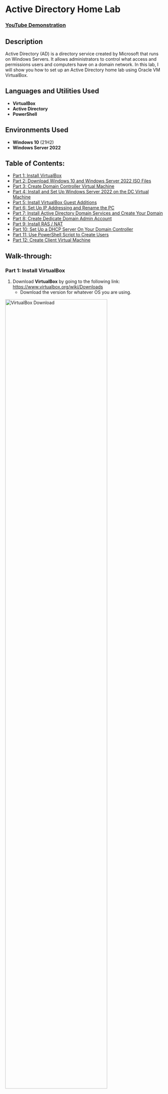 # Active Directory Home Lab

 ### [YouTube Demonstration](https://youtu.be/7eJexJVCqJo)

## Description
Active Directory (AD) is a directory service created by Microsoft that runs on Windows Servers. It allows administrators to control what access and permissions users and computers have on a domain network. In this lab, I will show you how to set up an Active Directory home lab using Oracle VM VirtualBox.
<br />

## Languages and Utilities Used

- <b>VirtualBox</b> 
- <b>Active Directory</b>
- <b>PowerShell</b>

## Environments Used

- <b>Windows 10</b> (21H2)
- <b>Windows Server 2022</b>

## Table of Contents:

   * [Part 1: Install VirtualBox](#part-1-install-virtualbox)
   * [Part 2: Download Windows 10 and Windows Server 2022 ISO Files](#part-2-download-windows-10-and-windows-server-2022-iso-files)
   * [Part 3: Create Domain Controller Virtual Machine](#part-3-create-domain-controller-virtual-machine)
   * [Part 4: Install and Set Up Windows Server 2022 on the DC Virtual Machine](#part-4-install-and-set-up-windows-server-2022-on-the-dc-virtual-machine)
   * [Part 5: Install VirtualBox Guest Additions](#part-5-install-virtualbox-guest-additions)
   * [Part 6: Set Up IP Addressing and Rename the PC](#part-6-set-up-ip-addressing-and-rename-the-pc)
   * [Part 7: Install Active Directory Domain Services and Create Your Domain](#part-7-install-active-directory-domain-services-and-create-your-domain)
   * [Part 8: Create Dedicate Domain Admin Account](#part-8-create-dedicate-domain-admin-account)
   * [Part 9: Install RAS / NAT](#part-9-install-ras--nat)
   * [Part 10: Set Up a DHCP Server On Your Domain Controller](#part-10-set-up-a-dhcp-server-on-your-domain-controller)
   * [Part 11: Use PowerShell Script to Create Users](#part-11-use-powershell-script-to-create-users)
   * [Part 12: Create Client Virtual Machine](#part-12-create-client-virtual-machine)

## Walk-through:

### Part 1: Install VirtualBox

1. Download **VirtualBox** by going to the following link: https://www.virtualbox.org/wiki/Downloads
   - Download the version for whatever OS you are using.

<img src="https://user-images.githubusercontent.com/117882385/224390278-d7e4222c-6e2c-4eb8-8d43-ec41a3b8ec11.jpg" height="80%" width="80%" alt="VirtualBox Download"/>

2. Download the **VirtualBox Extension Pack** from the same page.

<img src="https://user-images.githubusercontent.com/117882385/224393765-d360956a-1bce-4199-830a-830e4551c8f8.jpg" height="80%" width="80%" alt="VirtualBox Extension Pack Download"/>

4. Open the files you downloaded to install **VirtualBox** and the **VirtualBox Extension Pack**.

### Part 2: Download Windows 10 and Windows Server 2022 ISO Files

1. Download the **media creation tool** from the following link: https://www.microsoft.com/en-us/software-download/windows10

<img src="https://user-images.githubusercontent.com/117882385/224394320-fdba0899-5d7d-4051-9fc0-6e535e95f445.jpg" height="80%" width="80%" alt="Media Tool Download"/>

2. Run the tool and follow the steps to download the **Windows 10 ISO**.
   * There are instructions on the download page for how to use the tool to download the ISO file.

<img src="https://user-images.githubusercontent.com/117882385/224397663-9602b21e-1542-43bf-8f6e-ea403caa68d5.jpg" height="80%" width="80%" alt="Media Tool Download"/>

3. Download the **Windows Server 2022 ISO** from the following link: https://info.microsoft.com/ww-landing-windows-server-2022.html
   * You will have to fill out your information to register for the 180 day free trial in order to download the ISO file.

<img src="https://user-images.githubusercontent.com/117882385/224398317-e1b9868f-5b2f-49a5-8e75-3574c2115523.jpg" height="80%" width="80%" alt="Windows Server 2022 Download"/>

<img src="https://user-images.githubusercontent.com/117882385/224398502-2423adc9-b7a8-4e1a-ad06-e3c34503effd.jpg" height="80%" width="80%" alt="Windows Server 2022 Download"/>

### Part 3: Create Domain Controller Virtual Machine

1. Open **VirtualBox**.
2. Click **New** from the top menu bar to set up a new machine.

<img src="https://user-images.githubusercontent.com/117882385/224441280-8631c621-ded8-4810-ba97-c778ac5b2bbb.jpg" height="80%" width="80%" alt="DC Virtual Machine Creation"/>

3. Name the machine '**DC**' for Domain Controller.
4. From the dropdown next to **Version**, select **Other Windows (64 bit)**, and click **Next**.

<img src="https://user-images.githubusercontent.com/117882385/224441366-df922c98-ad0d-4d63-a20a-5287583c4c86.jpg" height="80%" width="80%" alt="DC Virtual Machine Creation"/>

5. On the next screen set the amount of **RAM** and the number of **CPUs** you want to use.
   * If you have at least 8GB of RAM on your host computer, setting the RAM to 2048MB works pretty well.
   * I suggest setting the processors to at least 2 CPUs.

<img src="https://user-images.githubusercontent.com/117882385/224441587-15a6e9d6-e613-40f2-96b8-027ab11f0d0c.jpg" height="80%" width="80%" alt="DC Virtual Machine Creation"/>

6. Click **Next** through the rest of the screens, and click **Finish** on the last screen.

<img src="https://user-images.githubusercontent.com/117882385/224441678-48b2e4cc-54c6-4e31-96e2-2cf707c133da.jpg" height="80%" width="80%" alt="DC Virtual Machine Creation"/>

7. Select **Settings** from the top menu to edit the settings of the virtual machine you just created.

<img src="https://user-images.githubusercontent.com/117882385/224441749-08b26115-ba8b-4787-b4e7-1e3bda9c980f.jpg" height="80%" width="80%" alt="DC Virtual Machine Creation"/>

8. Go to the **Advanced** tab and set both the dropdowns next to **Shared Clipboard** and **Drag ‘n Drop** to **Bidirectional**.
   * Shared clipboard allows you to copy/paste between your host computer and the virtual machine.
   * Drag ‘n Drop allows you to drag/drop files between your host computer and the virtual machine.

<img src="https://user-images.githubusercontent.com/117882385/224433773-2a570a20-36cb-4f7b-aa43-a10cf459f4ee.jpg" height="80%" width="80%" alt="DC Virtual Machine Creation"/>

9. Select **Network** from the left menu.
   * The first network adapter is already enabled and set to **NAT**. It connects to our home internet. You need to enable a second network adapter that will connect to our internal VirtualBox network.

<img src="https://user-images.githubusercontent.com/117882385/224433868-7205d48f-e381-44ee-a966-d8b14c2f7d90.jpg" height="80%" width="80%" alt="DC Virtual Machine Creation"/>

10. Select **Adapter 2**.
11. Select the checkbox next to **Enable Network Adapter**.
12. From the dropdown next to **Attached to** select **Internal Network**.
13. Click **OK** in the bottom right corner to close the settings.

<img src="https://user-images.githubusercontent.com/117882385/224434172-88a61379-77cd-4b1e-96e8-795f8d84a963.jpg" height="80%" width="80%" alt="DC Virtual Machine Creation"/>

### Part 4: Install and Set Up Windows Server 2022 on the DC Virtual Machine

1. Double click the **DC** virtual machine, and it will start in a new window that appears.
   * Once it has loaded a box will appear that says your virtual machine failed to boot. This is because you have not installed the actual operating system yet.

<img src="https://user-images.githubusercontent.com/117882385/224505813-ebc2b305-c5c8-475a-bb90-082940bf36c5.jpg" height="80%" width="80%" alt="Windows Server 2022 Installation"/>

2. Click the dropdown arrow in the box next to **DVD**, and navigate to the folder where you downloaded the **Windows Server 2022 ISO**.

<img src="https://user-images.githubusercontent.com/117882385/224505534-f4f08ad3-c33e-47a2-b615-8ec8e0cb0891.jpg" height="80%" width="80%" alt="Windows Server 2022 Installation"/>

<img src="https://user-images.githubusercontent.com/117882385/224506425-5b203898-0eb8-4336-9573-b4649dc786c0.jpg" height="80%" width="80%" alt="Windows Server 2022 Installation"/>

3. Select the **Windows Server 2022 ISO** file, and click **Open**.

<img src="https://user-images.githubusercontent.com/117882385/224506302-b6dd876a-95bd-49f8-9cf3-f22734d63eb6.jpg" height="80%" width="80%" alt="Windows Server 2022 Installation"/>

4. Click **Mount and Retry Boot** to restart your virtual machine.

<img src="https://user-images.githubusercontent.com/117882385/224515231-0783677c-2897-4623-b6a1-4e0d813ed48b.jpg" height="80%" width="80%" alt="Windows Server 2022 Installation"/>

5. Once your VM restarts, the **Microsoft Server Operating System Setup** tool will appear. Click **Next** and **Install** now.

<img src="https://user-images.githubusercontent.com/117882385/224515262-fa5c0d30-c3a5-4cd4-8882-5fde0ec7bb06.jpg" height="80%" width="80%" alt="Windows Server 2022 Installation"/>

<img src="https://user-images.githubusercontent.com/117882385/224515265-8b60f1bc-e646-4138-8137-2e14debbdcd3.jpg" height="80%" width="80%" alt="Windows Server 2022 Installation"/>

6. On the next screen select **Windows Server 2022 Standard Evaluation (Desktop Experience)**, and click **Next**.
   * If you select an option that does not say ‘Desktop Experience’ you won’t have a GUI.

<img src="https://user-images.githubusercontent.com/117882385/224515309-d6d192f9-7875-4c7a-8b89-151ef646b95c.jpg" height="80%" width="80%" alt="Windows Server 2022 Installation"/>

7. Click the checkbox next to **I accept the license terms**, and click **Next**.

<img src="https://user-images.githubusercontent.com/117882385/224515313-639c5eaf-3246-4daa-8f47-bb2d205c84d3.jpg" height="80%" width="80%" alt="Windows Server 2022 Installation"/>

8. Select **Custom: Install Windows only (advanced)** since this is the first time you are installing Windows on this machine.

<img src="https://user-images.githubusercontent.com/117882385/224515516-dd14c013-cc96-4101-bd0d-9233e0c9008a.jpg" height="80%" width="80%" alt="Windows Server 2022 Installation"/>

9. Click **Next**, and the tool will install Windows 10 on your machine.
   * During installation your virtual machine will restart several times. You will see a black screen that says '**Press any key to boot from CD or DVD**'. Just do not press any buttons until your machine has booted into Windows.

<img src="https://user-images.githubusercontent.com/117882385/224515654-5fe9ae14-75f8-4ddb-8956-9fb73feb4e2b.jpg" height="80%" width="80%" alt="Windows Server 2022 Installation"/>

<img src="https://user-images.githubusercontent.com/117882385/224515660-034307be-b95b-484c-903d-96a88050ce16.jpg" height="80%" width="80%" alt="Windows Server 2022 Installation"/>

<img src="https://user-images.githubusercontent.com/117882385/224515688-e98f76a8-2d81-44ad-9afc-a963f0668c3c.jpg" height="80%" width="80%" alt="Windows Server 2022 Installation"/>

10. Once your virtual machine has booted into Windows you will need to set a password for the Administrator account.
    * Your password can be anything but I just use something simple like '**Password1**' if you are just using it for a lab environment.

<img src="https://user-images.githubusercontent.com/117882385/224515746-90d207cf-51ff-4c6c-85e4-8384ce739d30.jpg" height="80%" width="80%" alt="Windows Server 2022 Installation"/>

11. Once you are at the Windows lock screen, select **Input** from the top menu of your VM, and select the **Keyboard** to see the keystroke you need to press to unlock your machine. 

12. Select **Insert Ctrl-Alt-Delete**, or press the keystroke you see next to it to unlock your machine.

<img src="https://user-images.githubusercontent.com/117882385/224515748-aa7e4963-4dcd-414f-9d6f-7accd1c90b1e.jpg" height="80%" width="80%" alt="Windows Server 2022 Installation"/>

13. Enter the password you created for the Administrator account to log in to your Windows Server.

<img src="https://user-images.githubusercontent.com/117882385/224515808-99425407-ef21-477f-ac70-7e5f301f2c4a.jpg" height="80%" width="80%" alt="Windows Server 2022 Installation"/>

### Part 5: Install VirtualBox Guest Additions

1. Select **Devices** from the top menu of your VM, and click **Insert Guest Additions CD Image**.

<img src="https://user-images.githubusercontent.com/117882385/224579642-ab19a399-921f-4dfe-bf35-0b424f67b3d3.jpg" height="80%" width="80%" alt="VirtualBox Guest Additions Installation"/>

2. Open **File Explorer** from the bottom menu bar, and click **This PC**.

<img src="https://user-images.githubusercontent.com/117882385/224599787-12a3d080-b57d-49ba-a5ad-eb4cd176699d.jpg" height="80%" width="80%" alt="VirtualBox Guest Additions Installation"/>

3. Under **Devices and drives**, double click **CD Drive (D:) VirtualBox Guest Additions**.

<img src="https://user-images.githubusercontent.com/117882385/224600571-f40154f4-660e-44e9-8abe-5b481f94d896.jpg" height="80%" width="80%" alt="VirtualBox Guest Additions Installation"/>

4. Run the file named **VBoxWindowsAdditions-amd64**.

<img src="https://user-images.githubusercontent.com/117882385/224600590-e00958af-4c72-41a6-9e87-aee6f0960784.jpg" height="80%" width="80%" alt="VirtualBox Guest Additions Installation"/>

5. Click **Next** through the next couple screens, and click **Install**.

<img src="https://user-images.githubusercontent.com/117882385/224599923-60712666-fbb4-41d1-bca3-bb2d93def2e4.jpg" height="80%" width="80%" alt="VirtualBox Guest Additions Installation"/>

<img src="https://user-images.githubusercontent.com/117882385/224599969-641bef50-b0d1-4822-b1e1-487994a99468.jpg" height="80%" width="80%" alt="VirtualBox Guest Additions Installation"/>

<img src="https://user-images.githubusercontent.com/117882385/224599987-0f7f89e7-8969-4412-8b9e-35c0a9e01595.jpg" height="80%" width="80%" alt="VirtualBox Guest Additions Installation"/>

6. After Guest Additions has finished installing, select **I want to manually reboot later**, and click **Finish**.

<img src="https://user-images.githubusercontent.com/117882385/224600149-db9db64f-0c5b-4b48-af8b-9a3dd478f49b.jpg" height="80%" width="80%" alt="VirtualBox Guest Additions Installation"/>

7. Manually shut down the VM by clicking **Start**, clicking the power icon, and clicking **Shut down**.

<img src="https://user-images.githubusercontent.com/117882385/224600165-d37f4417-0652-4765-a3f9-5411c786a269.jpg" height="80%" width="80%" alt="VirtualBox Guest Additions Installation"/>

8. In the little popup that appears, click **Continue**.

<img src="https://user-images.githubusercontent.com/117882385/224600177-debb994c-799f-4bd1-b01e-2825b16a1019.jpg" height="80%" width="80%" alt="VirtualBox Guest Additions Installation"/>

### Part 6: Set Up IP Addressing and Rename the PC

1. Double click the **DC** machine to start it up again.

<img src="https://user-images.githubusercontent.com/117882385/224601921-dc83c6c3-f572-4221-be3c-99e27f9599d3.jpg" height="80%" width="80%" alt="IP Addressing Setup"/>

2. Log in to the Administrator account.

<img src="https://user-images.githubusercontent.com/117882385/224601976-bc8881a4-d424-4235-b0d9-57bc4aa3f648.jpg" height="80%" width="80%" alt="IP Addressing Setup"/>

3. Click the Network icon on the right side of the bottom menu bar, and click **Network** to open the network setting.

<img src="https://user-images.githubusercontent.com/117882385/224601999-f4b16ffc-c96b-4c0c-9e31-e91cbe8ab364.jpg" height="80%" width="80%" alt="IP Addressing Setup"/>

<img src="https://user-images.githubusercontent.com/117882385/224602016-f0f8914e-3c01-4fbe-902e-f6f460e325d6.jpg" height="80%" width="80%" alt="IP Addressing Setup"/>

4. Click **Change adapter options**.
   * You should see two network adapters in the window that pops up. You need to figure out which one connects to your home internet and which one will connect to your internal **VirtualBox** network.

<img src="https://user-images.githubusercontent.com/117882385/224602050-2a5beca9-9b9a-40a7-9a3b-f45cc9f13bb5.jpg" height="80%" width="80%" alt="IP Addressing Setup"/>

<img src="https://user-images.githubusercontent.com/117882385/224602069-7d41457f-7963-4a38-9b87-917e54154242.jpg" height="80%" width="80%" alt="IP Addressing Setup"/>

5. Right click the first network adapter, and select **Status**.

<img src="https://user-images.githubusercontent.com/117882385/224602111-2241d92b-04e4-440b-ae03-c4d1b1fff77c.jpg" height="80%" width="80%" alt="IP Addressing Setup"/>

6. In the window that pops up, click **Details**.

<img src="https://user-images.githubusercontent.com/117882385/224603586-4f6f5f1b-515c-4ec8-8de5-888d4b965d11.jpg" height="80%" width="80%" alt="IP Addressing Setup"/>

7. Check what IP address appears next to **IPv4 Address**.
   * If the IP address looks something like **10.0.2.15** it is probably connected to your home internet.
   * If the IP address looks something like **169.254.196.79**  it connects to the internal network.

<img src="https://user-images.githubusercontent.com/117882385/224603590-f087a3c6-a200-4795-a2ff-c8f6471d93dd.jpg" height="80%" width="80%" alt="IP Addressing Setup"/>

8. Close the **Details** window and the **Status** window.

<img src="https://user-images.githubusercontent.com/117882385/224603591-a15ce8c8-3991-46d4-b343-6d627688f358.jpg" height="80%" width="80%" alt="IP Addressing Setup"/>

9. Repeat **steps 5-8** for the second network adapter.

<img src="https://user-images.githubusercontent.com/117882385/224603799-9ba45ef0-4c28-49b4-805a-895d794281a7.jpg" height="80%" width="80%" alt="IP Addressing Setup"/>

<img src="https://user-images.githubusercontent.com/117882385/224603803-49b9fd83-1c69-4e65-88f5-76ac349713c3.jpg" height="80%" width="80%" alt="IP Addressing Setup"/>

<img src="https://user-images.githubusercontent.com/117882385/224603808-f59022d4-5d12-4b4f-8f3d-6949405c7e8e.jpg" height="80%" width="80%" alt="IP Addressing Setup"/>

10. Right click on the adapter connected to your home internet, and select **Rename**.

<img src="https://user-images.githubusercontent.com/117882385/224604032-fbc49fff-a391-47f6-9e57-23306d7884ef.jpg" height="80%" width="80%" alt="IP Addressing Setup"/>

11. Rename it to something like '**INTERNET**'.

<img src="https://user-images.githubusercontent.com/117882385/224604028-e15874c9-4912-4a94-9f61-dc3e6747e71d.jpg" height="80%" width="80%" alt="IP Addressing Setup"/>

12. Right click on the adapter that connects to the internal network, and select **Rename**.

<img src="https://user-images.githubusercontent.com/117882385/224604031-b01e529c-7e91-414f-96ff-1b41e00c72bb.jpg" height="80%" width="80%" alt="IP Addressing Setup"/>

13. Rename it to something like '**INTERNAL**'.

<img src="https://user-images.githubusercontent.com/117882385/224604814-8e099bf9-15a1-4677-8bb3-4938f396409f.jpg" height="80%" width="80%" alt="IP Addressing Setup"/>

14. Right click on the internal network adapter again, and select **Properties**.

<img src="https://user-images.githubusercontent.com/117882385/224604816-0fde3450-f8a2-4024-b2a1-65e1f9c43b87.jpg" height="80%" width="80%" alt="IP Addressing Setup"/>

15. Double click Internet **Protocol Version 4 (TCP/IPv4)**.

<img src="https://user-images.githubusercontent.com/117882385/224604817-b945bf6d-1ae7-4e5f-be68-c1ac075b61c7.jpg" height="80%" width="80%" alt="IP Addressing Setup"/>

16. Select **Use the following IP address**, and add the following information.
    * **IP address:** 172.16.0.1
    * **Subnet mask:** 255.255.255.0
    * **Default gateway:** (leave blank)
       * You do not need to add a default gateway because the domain controller itself will act as the default gateway.
    * **Preferred DNS server:** 127.0.0.1
       * 127.0.0.1 is a loopback address that refers to your IP address, so you can also use the server's IP address (172.16.0.1) as the DNS instead.

<img src="https://user-images.githubusercontent.com/117882385/224605123-062fe7c2-7116-4ce2-ab7f-05dc5eb3f21e.jpg" height="80%" width="80%" alt="IP Addressing Setup"/>

17. Click **OK** to save your settings.

<img src="https://user-images.githubusercontent.com/117882385/224605125-773fffa7-2e5a-4dd4-ba30-93d4751d88e3.jpg" height="80%" width="80%" alt="IP Addressing Setup"/>

18. Click **OK** again to close the **Properties** window.

<img src="https://user-images.githubusercontent.com/117882385/224605126-4dcc22d6-9b14-4041-98e2-1785c2659a86.jpg" height="80%" width="80%" alt="IP Addressing Setup"/>

19. Right click **Start**, and select **System**.

<img src="https://user-images.githubusercontent.com/117882385/224605241-d6fe3703-172d-41bb-bac9-bd9bbc67f94e.jpg" height="80%" width="80%" alt="Renaming the PC"/>

20. Click **Rename this PC**.

<img src="https://user-images.githubusercontent.com/117882385/224605242-8742927a-aa86-4705-9604-3f5f6a6c6e00.jpg" height="80%" width="80%" alt="Renaming the PC"/>

21. Rename it something like '**DC**' for Domain Controller, and click **Next**.

<img src="https://user-images.githubusercontent.com/117882385/224605916-0bd96565-2025-4290-b81b-9f95c1561f60.jpg" height="80%" width="80%" alt="Renaming the PC"/>

22. Click **Restart now**.

<img src="https://user-images.githubusercontent.com/117882385/224605918-1607b957-1434-4311-9994-238b360c53a6.jpg" height="80%" width="80%" alt="Renaming the PC"/>

23. In the little popup that appears, click **Continue**.

<img src="https://user-images.githubusercontent.com/117882385/224605919-2f304f2c-2027-4b05-80ef-ab0b4bb3aeed.jpg" height="80%" width="80%" alt="Renaming the PC"/>

### Part 7: Install Active Directory Domain Services, and Create Your Domain

1. Once you VM has restarted, log in to the **Administrator** account.

<img src="https://user-images.githubusercontent.com/117882385/224820059-654eb436-6569-4cef-ab93-b12eee32d148.jpg" height="80%" width="80%" alt="Active Directory Domain Services Installation"/>

2. The **Server Manager Dashboard** will automatically load up, and you need to click **Add roles and features** to open the **Add Roles and Features Wizard**.

<img src="https://user-images.githubusercontent.com/117882385/224820064-68e27ed4-0cac-4b39-908c-550a89976c1a.jpg" height="80%" width="80%" alt="Active Directory Domain Services Installation"/>

3. Click **Next** until you get to the page titled **Select destination server**.

<img src="https://user-images.githubusercontent.com/117882385/224820554-f43337f1-d206-4060-ac66-220067627b55.jpg" height="80%" width="80%" alt="Active Directory Domain Services Installation"/>

<img src="https://user-images.githubusercontent.com/117882385/224820549-f8a53ed1-474f-429b-921b-fb0d19aca93a.jpg" height="80%" width="80%" alt="Active Directory Domain Services Installation"/>

4. You should see the server you created named **DC**. Select it, and click **Next**.

<img src="https://user-images.githubusercontent.com/117882385/224820551-5009af3b-4c0d-4f74-ae96-f746dc9cbfde.jpg" height="80%" width="80%" alt="Active Directory Domain Services Installation"/>

5. On the next page titled **Select server roles**, click the box next to **Active Directory Domain Services**.

<img src="https://user-images.githubusercontent.com/117882385/224820552-b2530968-d71b-4fc7-9970-afc8a07b4c11.jpg" height="80%" width="80%" alt="Active Directory Domain Services Installation"/>

6. In the popup that appears, click **Add Features**.

<img src="https://user-images.githubusercontent.com/117882385/224871014-a5676608-edd1-45e3-af6f-e32d10879f46.jpg" height="80%" width="80%" alt="Active Directory Domain Services Installation"/>

7. Click **Next** through the next few pages, and click **Install**.

<img src="https://user-images.githubusercontent.com/117882385/224871005-5e5ee90c-7151-4128-9750-f57466137852.jpg" height="80%" width="80%" alt="Active Directory Domain Services Installation"/>

<img src="https://user-images.githubusercontent.com/117882385/224871009-e43405f7-f3ce-486d-954a-0cd4608efd09.jpg" height="80%" width="80%" alt="Active Directory Domain Services Installation"/>

<img src="https://user-images.githubusercontent.com/117882385/224871010-b32b5068-59c3-4e30-a9c0-edcae9cf4c9e.jpg" height="80%" width="80%" alt="Active Directory Domain Services Installation"/>

<img src="https://user-images.githubusercontent.com/117882385/224871012-23bfcc78-86ae-435d-b94e-cc9ba87558b1.jpg" height="80%" width="80%" alt="Active Directory Domain Services Installation"/>

8. Click **Close** to exit the **Add Roles and Features Wizard**.

<img src="https://user-images.githubusercontent.com/117882385/224871599-326b1442-a005-4856-9e0b-83d7d272440f.jpg" height="80%" width="80%" alt="Active Directory Domain Services Installation"/>

9. On the top right side of the **Server Manager Dashboard** you should see a flag icon with a yellow warning icon next to it. Click it.

<img src="https://user-images.githubusercontent.com/117882385/224871604-d8cc9b8f-6fcd-4bec-9e86-e60914e5a457.jpg" height="80%" width="80%" alt="Domain Creation"/>

10. From the menu that drops down, click **Promote this server to a domain controller**. This will open the **Active Directory Domain Services Configuration Wizard**.

<img src="https://user-images.githubusercontent.com/117882385/224871607-af0464e0-3927-4866-ba20-aac7410c79a3.jpg" height="80%" width="80%" alt="Domain Creation"/>

11. Select **Add a new forest**.
12. In the box next to **Root domain name**, add your domain name, and click **Next**.
    * You can name the domain anything you want, but for the purposes of this lab just use '**mydomain.com**'.

<img src="https://user-images.githubusercontent.com/117882385/224871608-66b34018-5547-400a-accc-ce4a8fdd9f85.jpg" height="80%" width="80%" alt="Domain Creation"/>

13. Type in a password and click **Next**. 
    * I suggest using '**Password1**' again if you are only using this for the lab.

<img src="https://user-images.githubusercontent.com/117882385/224871912-077b3383-0aa0-4a94-bc15-cf1756ed7b85.jpg" height="80%" width="80%" alt="Domain Creation"/>

14. Click **Next** through the next few pages, and click **Install**.

<img src="https://user-images.githubusercontent.com/117882385/224871918-1f6ee3d0-3a64-482a-ab92-c9886d9f13ef.jpg" height="80%" width="80%" alt="Domain Creation"/>

<img src="https://user-images.githubusercontent.com/117882385/224871920-19772698-8a0f-40d6-a398-d8526fa2f6e8.jpg" height="80%" width="80%" alt="Domain Creation"/>

<img src="https://user-images.githubusercontent.com/117882385/224871923-bf07f057-753e-436b-8800-97ca318146c8.jpg" height="80%" width="80%" alt="Domain Creation"/>

<img src="https://user-images.githubusercontent.com/117882385/224871924-442385ab-3679-4652-8865-78b0419bbb8a.jpg" height="80%" width="80%" alt="Domain Creation"/>

<img src="https://user-images.githubusercontent.com/117882385/224871926-dadcbe44-9bb9-412a-9cf4-629ae44beb63.jpg" height="80%" width="80%" alt="Domain Creation"/>

15. Once it has finished installing, you will see a popup that says '**You are about to be signed out**'. Click **Close**, and your VM will automatically restart.

<img src="https://user-images.githubusercontent.com/117882385/224872832-04b7bd0a-bc4f-4abd-85bf-fc5ab68cc1ba.jpg" height="80%" width="80%" alt="Domain Creation"/>

16. Once your VM has loaded back up, log in to the **Administrator** account again.
    * You will notice your account name now says '**MYDOMAIN\Administrator**'.

<img src="https://user-images.githubusercontent.com/117882385/224872833-6cff9ce7-128a-4212-a7ee-5a69379e0738.jpg" height="80%" width="80%" alt="Domain Creation"/>

### Part 8: Create Dedicate Domain Admin Account

1. Click **Start**, and select **Windows Administrative Tools**.

<img src="https://user-images.githubusercontent.com/117882385/224877711-7a5191ed-0036-4cba-a65c-decf231b07d4.jpg" height="80%" width="80%" alt="Domain Admin Account Creation"/>

2. From the options that drop down click **Active Directory Users and Computers**.

<img src="https://user-images.githubusercontent.com/117882385/224877714-8e5c797d-686c-461c-a63e-421dbd444acc.jpg" height="80%" width="80%" alt="Domain Admin Account Creation"/>

3. In the window that appears, right click **mydomain.com**.

<img src="https://user-images.githubusercontent.com/117882385/224877715-823fa8ca-bee2-4f62-9689-48e84ca20659.jpg" height="80%" width="80%" alt="Domain Admin Account Creation"/>

4. Hover over **New**, and select **Organizational Unit**.

<img src="https://user-images.githubusercontent.com/117882385/224877716-a3506d85-34b4-4513-8d6a-4f4bd86db798.jpg" height="80%" width="80%" alt="Domain Admin Account Creation"/>

5. In the box under Name, put it something like '**ADMINS**'. 

6. [OPTIONAL] Uncheck the box next to **Protect container from accidental deletion**, and click **OK**.
   * This just makes it easier to delete later.

<img src="https://user-images.githubusercontent.com/117882385/224877707-0c695f4f-8e57-4ae1-8917-cedb70218736.jpg" height="80%" width="80%" alt="Domain Admin Account Creation"/>

7. Right click the Organization Unit you just created named **ADMINS**.

<img src="https://user-images.githubusercontent.com/117882385/224877941-fef9f2a6-8c56-4e02-be53-8921d563c99f.jpg" height="80%" width="80%" alt="Domain Admin Account Creation"/>

8. Hover over **New**, and select **User**.

<img src="https://user-images.githubusercontent.com/117882385/224877942-726b16a0-9896-4290-b290-a700775667e3.jpg" height="80%" width="80%" alt="Domain Admin Account Creation"/>

9. Fill out the name information using your name.

10. In the box under **User logon name**, add a user name for your admin account, and click **Next**.

<img src="https://user-images.githubusercontent.com/117882385/224877943-4f22fc0a-e694-4326-bc15-9a68b925eb05.jpg" height="80%" width="80%" alt="Domain Admin Account Creation"/>

11. Create a password. Again you can use '**Password1**'.

12. Uncheck the box next to **User must change password at next logon**, and check the box next to **Password never expires**.

<img src="https://user-images.githubusercontent.com/117882385/224877940-b00ec27c-c2f4-4dbe-a8ab-59c0547f10cb.jpg" height="80%" width="80%" alt="Domain Admin Account Creation"/>

13. Click **Next**, and click **Finish**.

<img src="https://user-images.githubusercontent.com/117882385/224879067-e30efd72-7746-4f49-9d2a-a590a2862401.jpg" height="80%" width="80%" alt="Domain Admin Account Creation"/>

<img src="https://user-images.githubusercontent.com/117882385/224879076-6ca50c9c-b574-4be1-a544-3f2fc178e843.jpg" height="80%" width="80%" alt="Domain Admin Account Creation"/>

14. The user you just created will now appear in the **Active Directory Users and Computers** window. Right click the user, and select **Properties**.

<img src="https://user-images.githubusercontent.com/117882385/224879081-4d7dac2f-d785-4d0d-a2ab-f29e362a412d.jpg" height="80%" width="80%" alt="Domain Admin Account Creation"/>

15. In the properties window, select the **Member of tab**, and click **Add**.

<img src="https://user-images.githubusercontent.com/117882385/224879085-3dcf9012-7ab5-4086-91e6-22f7af527707.jpg" height="80%" width="80%" alt="Domain Admin Account Creation"/>

16. In the box under **Enter the object names to select**, type '**domain admins**'.

<img src="https://user-images.githubusercontent.com/117882385/224879088-c575503c-492e-4b62-b94d-224d6e29de9d.jpg" height="80%" width="80%" alt="Domain Admin Account Creation"/>

17. Click **Check Names**, and click **OK**.

<img src="https://user-images.githubusercontent.com/117882385/224879429-cea7ddc1-6f9a-45e4-8dcc-d87b91de30c2.jpg" height="80%" width="80%" alt="Domain Admin Account Creation"/>

<img src="https://user-images.githubusercontent.com/117882385/224879433-5fc5aa9b-523d-4482-b785-b74c03f7ba65.jpg" height="80%" width="80%" alt="Domain Admin Account Creation"/>

18. In the Properties window click **Apply** and **OK**.

<img src="https://user-images.githubusercontent.com/117882385/224879434-ce89a8f3-1cf9-49b6-a1f3-20267660e787.jpg" height="80%" width="80%" alt="Domain Admin Account Creation"/>

<img src="https://user-images.githubusercontent.com/117882385/224879436-a13e9356-0fc1-4a3d-b049-f5ba9c5a1356.jpg" height="80%" width="80%" alt="Domain Admin Account Creation"/>

19. Click **Start** and sign out.

<img src="https://user-images.githubusercontent.com/117882385/224879438-634e1c19-4705-474c-b720-704d8d7d9159.jpg" height="80%" width="80%" alt="Domain Admin Account Creation"/>

20. On the login screen, click **Other user** in the bottom left corner.

<img src="https://user-images.githubusercontent.com/117882385/224879805-4e2362f7-0ce4-4d86-b612-79e55c515810.jpg" height="80%" width="80%" alt="Domain Admin Account Creation"/>

21. Log in with the new admin user account info you created in **steps 10 and 11**.

<img src="https://user-images.githubusercontent.com/117882385/224879802-35ade2b8-e764-4f7f-87f5-0ea9257856ab.jpg" height="80%" width="80%" alt="Domain Admin Account Creation"/>

### Part 9: Install RAS / NAT

1. Click **Add roles and features** on the **Server Manager Dashboard** to open the **Add Roles and Features Wizard**.

<img src="https://user-images.githubusercontent.com/117882385/224881412-65995d40-e079-4759-a190-446959132ce9.jpg" height="80%" width="80%" alt="Routing Installation"/>

2. Click **Next** until you reach the **Select server roles** page.

<img src="https://user-images.githubusercontent.com/117882385/224881416-d256b748-57da-41ad-b13e-a4ee158e33cf.jpg" height="80%" width="80%" alt="Routing Installation"/>

<img src="https://user-images.githubusercontent.com/117882385/224881418-4410c9e8-6b77-4036-9135-5f9029783c0f.jpg" height="80%" width="80%" alt="Routing Installation"/>

<img src="https://user-images.githubusercontent.com/117882385/224881420-fb00a96d-1728-4b8f-b294-3ee5ef2ea906.jpg" height="80%" width="80%" alt="Routing Installation"/>

3. Check the box next to **Remote Access**.

<img src="https://user-images.githubusercontent.com/117882385/224881421-690edb3f-3e0b-4eb1-bb0e-3082028cef44.jpg" height="80%" width="80%" alt="Routing Installation"/>

4. Click **Next** until you reach the **Select role services** page.

<img src="https://user-images.githubusercontent.com/117882385/224881759-cd991454-3689-472e-b274-12cebb82bcaf.jpg" height="80%" width="80%" alt="Routing Installation"/>

<img src="https://user-images.githubusercontent.com/117882385/224881760-e18e06a1-17d8-4970-8196-dbba9340d82f.jpg" height="80%" width="80%" alt="Routing Installation"/>

<img src="https://user-images.githubusercontent.com/117882385/224881762-982fae4d-00b9-465e-b53a-bf82df4b2f69.jpg" height="80%" width="80%" alt="Routing Installation"/>

5. Click the box next to **Routing**.

<img src="https://user-images.githubusercontent.com/117882385/224881765-6d9c517b-6f6b-405e-9d39-a006883a6a97.jpg" height="80%" width="80%" alt="Routing Installation"/>

6. In the window that pops up click **Add Features**.

<img src="https://user-images.githubusercontent.com/117882385/224881766-bf82f0fe-da56-4174-897d-3f190dd6e79c.jpg" height="80%" width="80%" alt="Routing Installation"/>

7. Click **Next** through the next few pages, and click **Install**.

<img src="https://user-images.githubusercontent.com/117882385/224882076-add69750-ccd2-4912-b7a8-72b31993a4a3.jpg" height="80%" width="80%" alt="Routing Installation"/>

<img src="https://user-images.githubusercontent.com/117882385/224882078-4e26ef40-c9f6-4e6c-b2e0-c4ba85c729a6.jpg" height="80%" width="80%" alt="Routing Installation"/>

<img src="https://user-images.githubusercontent.com/117882385/224882079-b7506aa9-9a2e-4b35-945c-58fb6cc9e3db.jpg" height="80%" width="80%" alt="Routing Installation"/>

<img src="https://user-images.githubusercontent.com/117882385/224882080-745bc64e-de08-4600-a371-d74f33f71084.jpg" height="80%" width="80%" alt="Routing Installation"/>

8. Close the **Add Roles and Features Wizard**.

<img src="https://user-images.githubusercontent.com/117882385/224882081-43d01d1c-f9d8-435c-ae49-b2d7f8690c68.jpg" height="80%" width="80%" alt="Routing Installation"/>

9. Select **Tools** from the top right side of the **Server Manager Dashboard**, and click **Routing and Remote Access** from the dropdown menu. 

<img src="https://user-images.githubusercontent.com/117882385/224882408-161e7beb-768a-4c55-a600-e85b54066ddb.jpg" height="80%" width="80%" alt="Routing Installation"/>

10. In the **Routing and Remote Access** window, right click **DC (local)**, and select **Configure and Enable Routing and Remote Access** to open the **Routing and Remote Access Setup Wizard**.

<img src="https://user-images.githubusercontent.com/117882385/224882410-e273587b-3a50-470d-8022-aee391f013f4.jpg" height="80%" width="80%" alt="Routing Installation"/>

11. Click **Next** to reach the **Configuration** page.

<img src="https://user-images.githubusercontent.com/117882385/224882411-d9168fc9-01a6-4e1f-b47b-244ac8aaafda.jpg" height="80%" width="80%" alt="Routing Installation"/>

12. Select **Network address translation (NAT)**, and click **Next**.

<img src="https://user-images.githubusercontent.com/117882385/224882413-ac12c13e-af67-4533-9d3b-d658aaba755c.jpg" height="80%" width="80%" alt="Routing Installation"/>

13. Make sure **Use this public interface to connect to the internet** is selected.

14. Under **Network interfaces**, select the one you named '**INTERNET**', and click **Next**.

<img src="https://user-images.githubusercontent.com/117882385/224882405-d00b5340-e29a-429e-8049-f978cc538c57.jpg" height="80%" width="80%" alt="Routing Installation"/>

15. Click **Finish** to complete setup.

<img src="https://user-images.githubusercontent.com/117882385/224882670-e2b1a375-15f6-4c46-8538-2a7b56c68674.jpg" height="80%" width="80%" alt="Routing Installation"/>

16. In the **Routing and Remote Access** window you should now see a little icon with a green arrow pointing up next to **DC (local)**.

<img src="https://user-images.githubusercontent.com/117882385/224882671-46fb31b5-eac2-43b6-99e5-80acdb08623a.jpg" height="80%" width="80%" alt="Routing Installation"/>

### Part 10: Set Up a DHCP Server On Your Domain Controller

1. Click **Add roles and features** on the **Server Manager Dashboard** to open the **Add Roles and Features Wizard**.

<img src="https://user-images.githubusercontent.com/117882385/224885160-29487b4d-850e-4fe1-8251-b36f2b96409e.jpg" height="80%" width="80%" alt="Routing Installation"/>

2. Click **Next** until you reach the **Select server roles** page.

3. Check the box next to **DHCP Server**.

<img src="https://user-images.githubusercontent.com/117882385/224887222-3563dadf-986a-49ee-bc6d-bf60aede5005.jpg" height="80%" width="80%" alt="Routing Installation"/>

4. In the window that pops up, click **Add Features**.

<img src="https://user-images.githubusercontent.com/117882385/224885166-a9602a3b-de6f-46c6-9bbe-9a9e466009c5.jpg" height="80%" width="80%" alt="Routing Installation"/>

5. Click **Next** through the next few pages and click **Install**.

<img src="https://user-images.githubusercontent.com/117882385/224885167-18ef3ac1-9c09-4b72-babf-54a30ec52a52.jpg" height="80%" width="80%" alt="Routing Installation"/>

6. Close the **Add Roles and Features Wizard**.

<img src="https://user-images.githubusercontent.com/117882385/224885168-2cb451a5-0100-407e-b0ec-8fef1830aae7.jpg" height="80%" width="80%" alt="Routing Installation"/>

7. Select **Tools** from the top right side of the **Server Manager Dashboard**, and click **DHCP** from the dropdown menu.

<img src="https://user-images.githubusercontent.com/117882385/224885169-cd1763e6-3689-4240-8474-502209720591.jpg" height="80%" width="80%" alt="Routing Installation"/>

8. In the **DHCP** window, select your DHCP server by clicking **dc.mydomain.com**. 

<img src="https://user-images.githubusercontent.com/117882385/224885170-e6751edf-ddf7-43d7-b691-088f14012dd4.jpg" height="80%" width="80%" alt="Routing Installation"/>

9. Right click **IPv4**, and select **New Scope**. 

<img src="https://user-images.githubusercontent.com/117882385/224885171-02c7e043-20e4-4fac-84c3-249268bed9d3.jpg" height="80%" width="80%" alt="Routing Installation"/>

10. In the **New Scope Wizard** window that appears, click **Next**.

<img src="https://user-images.githubusercontent.com/117882385/224885720-08d4c016-7d80-42bd-ad03-1d1b22c488e0.jpg" height="80%" width="80%" alt="Routing Installation"/>

11. On the **Name Scope** page, enter the name of the scope in the box next to **Name**, and click **Next**.
    * You can name the scope after what the IP range is (**172.16.0.100-200**)

<img src="https://user-images.githubusercontent.com/117882385/224885722-6245adb6-cb3e-4c0c-b489-16fbcca2d666.jpg" height="80%" width="80%" alt="Routing Installation"/>

12. On the **IP Address Range** page, enter the following information:
    * **Start IP address:** 172.16.0.100
    * **End IP address:** 172.16.0.200
    * **Length:** 24
    * **Subnet mask:** 255.255.255.0

<img src="https://user-images.githubusercontent.com/117882385/224885723-a49e9ab7-2c87-43f2-a32f-aacf0a3cf281.jpg" height="80%" width="80%" alt="Routing Installation"/>

13. Click **Next** to get to the **Add Exclusions and Delay** page.
    * This page allows you to add any IP addresses you don’t want to give out, but you can leave it blank for this lab.

<img src="https://user-images.githubusercontent.com/117882385/224885724-61443dbd-0655-4d67-9236-cac14ae24b8a.jpg" height="80%" width="80%" alt="Routing Installation"/>

14. Click **Next** to get to the **Lease Duration** page.
    * This page allows you to set how long a computer can have an IP address before it needs to be refreshed. You can leave it at **8 days** for this lab.

<img src="https://user-images.githubusercontent.com/117882385/224885726-1e5c91fa-473b-4818-8e1a-04edb13d2600.jpg" height="80%" width="80%" alt="Routing Installation"/>

15. Click **Next** to reach the **Configure DHCP Options** page, and make sure **Yes, I want to configure these options now** is selected.

<img src="https://user-images.githubusercontent.com/117882385/224885716-d1449ac0-e074-4b18-b2aa-460ec0f1a459.jpg" height="80%" width="80%" alt="Routing Installation"/>

16. Click **Next** to reach the **Router(Default Gateway)** page.

17. In the box under **IP address** enter the Domain Controllers IP address (**172.16.0.1**), and click **Add**.

<img src="https://user-images.githubusercontent.com/117882385/224885719-f5c0f8d2-48f7-45ca-a827-bc0d9d827b08.jpg" height="80%" width="80%" alt="Routing Installation"/>

18. Click **Next** through the next few pages, and click **Finish**.

<img src="https://user-images.githubusercontent.com/117882385/224886286-50e49358-3f53-4127-a7fc-91faba7a4acd.jpg" height="80%" width="80%" alt="Routing Installation"/>

<img src="https://user-images.githubusercontent.com/117882385/224886288-9b5b37b9-d242-48c3-8d80-eb8f233cd44b.jpg" height="80%" width="80%" alt="Routing Installation"/>

<img src="https://user-images.githubusercontent.com/117882385/224886290-fdd87289-ccb0-48b3-824c-18f0952a8926.jpg" height="80%" width="80%" alt="Routing Installation"/>

<img src="https://user-images.githubusercontent.com/117882385/224886291-fedf92c7-b3ec-4fa7-90c9-350ce077af6d.jpg" height="80%" width="80%" alt="Routing Installation"/>

<img src="https://user-images.githubusercontent.com/117882385/224886292-79257cea-66df-4f8f-acdc-2589bae708f7.jpg" height="80%" width="80%" alt="Routing Installation"/>


19. In the **DHCP** window, right click your server (**dc.mydomain.com**), and select **Authorize**.

<img src="https://user-images.githubusercontent.com/117882385/224886692-3100e8ab-35db-4150-bb16-a184a81f6be7.jpg" height="80%" width="80%" alt="Routing Installation"/>

20. Right click the server again, and select **Refresh**.
    * Next to **IPv4** you should now see an icon with a green check mark indicating it is online now.
    * If you click the dropdown arrow next to **IPv4** you should also see the scope you just created.

<img src="https://user-images.githubusercontent.com/117882385/224886693-500b83ad-1ffd-4412-8424-0a17df65bf47.jpg" height="80%" width="80%" alt="Routing Installation"/>

<img src="https://user-images.githubusercontent.com/117882385/224886694-177a9a5b-35d3-4296-8682-681a2aa31f1e.jpg" height="80%" width="80%" alt="Routing Installation"/>

<img src="https://user-images.githubusercontent.com/117882385/224886688-30cdf92d-1d6d-486d-8136-dae975ca1ab9.jpg" height="80%" width="80%" alt="Routing Installation"/>

### Part 11: Use PowerShell Script to Create Users

1. From the **Server Manager Dashboard**, click **Configure this local server**.

<img src="#" width="80%" alt="User Creation with Powershell Script"/>

2. Next to **IE Enhanced Security Configuration**, click **On**.

<img src="#" width="80%" alt="User Creation with Powershell Script"/>

3. Select **Off** under **Administrators and Users**. 

<img src="#" width="80%" alt="User Creation with Powershell Script"/>

4. Open **Microsoft Edge**, and click **Get Started**.

<img src="#" width="80%" alt="User Creation with Powershell Script"/>

5. Click **Continue**, and **Continue without signing in**. 

<img src="#" width="80%" alt="User Creation with Powershell Script"/>

6. Download the PowerShell script using the following link: https://github.com/joshmadakor1/AD_PS/archive/refs/heads/master.zip

<img src="#" width="80%" alt="User Creation with Powershell Script"/>

7. Open **File Explorer** and click the **Downloads** folder. 

<img src="#" width="80%" alt="User Creation with Powershell Script"/>

8. Open the **AD_PS-master.zip** file.

<img src="#" width="80%" alt="User Creation with Powershell Script"/>

9. Drag the **AD_PS-master** folder to the desktop.

<img src="#" width="80%" alt="User Creation with Powershell Script"/>

10. Open then **AD_PS-master** folder. You will see a PowerShell script file named **1_CREATE_USERS** and a text file named **names**.

<img src="#" width="80%" alt="User Creation with Powershell Script"/>

11. Open the **names** file, and add your name at the top of the file.
    * This file contains about 1000 randomized users that will be added to Active Directory once you run the PowerShell script.
12. Click **Start**, and select **Windows PowerShell**.
13. Right click **PowerShell ISE**, hover over **More**, and click **Run as administrator**.
14. Click **Yes** when asked '**Do you want to allow this app to make changes to your device?**'.
15. Click the open scripts icon from the top menu bar, navigate the **1_CREATE_USERS** script, and open it.
16. Enter the following command in PowerShell:
    * PS C:\Windows\system32> **Set-ExecutionPolicy unrestricted**
17. Click **Yes to All** in the popup that appears.
18. Enter the following commands in PowerShell:
    * C:\Windows\system32> **cd c:\users\a-emann\desktop\AD_PS-master** 
     * Replace a-emann with your own username.
19. Click the play button to run the script.
20. In the popup that appears, click **Run once**.
    * To confirm that the script worked, you can go back to **Active Directory Users and Computers**. You should now see a **USERS** folder under your domain with all the users the script just created.
    * You may need to right click your domain, and select **Refresh** to see all the new users.
21. Minimize your Domain Controller virtual machine.

<h3>Part 12: Create Client Virtual Machine</h3>

1. Go back to **VirtualBox**.
2. Click **New** from the top menu bar to set up a new machine.
3. Name the machine '**CLIENT1**'.
4. From the dropdown next to **Version**, select **Windows 10 (64 bit)**, and click **Next**.
5. On the next screen set the amount of **RAM** and the number of **CPUs** you want to use.
   * If you have at least 8GB of RAM on your host computer, setting the ram to 2048MB works pretty well.
   * I suggest setting the processors to at least 2 CPUs.
6. You can click **Next** through the rest of the screens, and click **Finish** on the last screen.
7. Select **Settings** from the top menu to edit the settings of the virtual machine you just created.
8. Go to the **Advanced** tab, and set both the dropdowns next to **Shared Clipboard** and **Drag ‘n Drop** to **Bidirectional**.
    * Shared clipboard allows you to copy/paste between your host computer and the virtual machine.
    * Drag ‘n Drop allows you to drag/drop files between your host computer and the virtual machine.
9. Select **Network** from the left menu, and make sure **Adapter 1** is selected.
10. From the dropdown next to **Attached to**, select **Internal Network**.
11. Click **OK** in the bottom right corner to close the settings.







<!--
 ```diff
- text in red
+ text in green
! text in orange
# text in gray
@@ text in purple (and bold)@@
```
--!>
